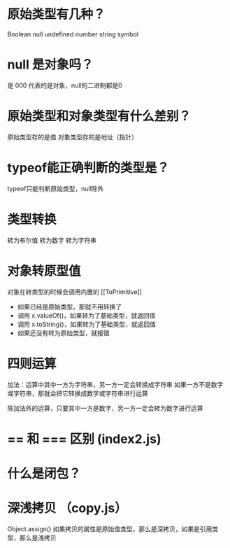 # 原始类型有几种？
Boolean null undefined number string symbol

# null 是对象吗？
是
000 代表的是对象，null的二进制都是0

# 原始类型和对象类型有什么差别？
原始类型存的是值
对象类型存的是地址（指针）

# typeof能正确判断的类型是？
typeof只能判断原始类型，null除外

# 类型转换
  转为布尔值
  转为数字
  转为字符串

# 对象转原型值
对象在转类型的时候会调用内置的 [[ToPrimitive]]
  - 如果已经是原始类型，那就不用转换了
  - 调用 x.valueOf()，如果转为了基础类型，就返回值
  - 调用 x.toString()，如果转为了基础类型，就返回值
  - 如果还没有转为原始类型，就报错

# 四则运算
  加法：运算中其中一方为字符串，另一方一定会转换成字符串
        如果一方不是数字或字符串，那就会把它转换成数字或字符串进行运算
  
  除加法外的运算，只要其中一方是数字，另一方一定会转为数字进行运算

# == 和 === 区别 (index2.js)


# 什么是闭包？

# 深浅拷贝 （copy.js）
  Object.assign() 如果拷贝的属性是原始值类型，那么是深拷贝，如果是引用类型，那么是浅拷贝
